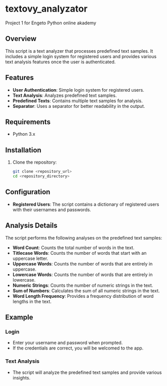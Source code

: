 # textovy_analyzator
Project 1 for Engeto Python online akademy



## Overview

This script is a text analyzer that processes predefined text samples. It includes a simple login system for registered users and provides various text analysis features once the user is authenticated.

## Features

- **User Authentication**: Simple login system for registered users.
- **Text Analysis**: Analyzes predefined text samples.
- **Predefined Texts**: Contains multiple text samples for analysis.
- **Separator**: Uses a separator for better readability in the output.

## Requirements

- Python 3.x

## Installation

1. Clone the repository:
    ```sh
    git clone <repository_url>
    cd <repository_directory>
    ```

## Configuration

- **Registered Users**: The script contains a dictionary of registered users with their usernames and passwords.

## Analysis Details

The script performs the following analyses on the predefined text samples:

- **Word Count**: Counts the total number of words in the text.
- **Titlecase Words**: Counts the number of words that start with an uppercase letter.
- **Uppercase Words**: Counts the number of words that are entirely in uppercase.
- **Lowercase Words**: Counts the number of words that are entirely in lowercase.
- **Numeric Strings**: Counts the number of numeric strings in the text.
- **Sum of Numbers**: Calculates the sum of all numeric strings in the text.
- **Word Length Frequency**: Provides a frequency distribution of word lengths in the text.

## Example

### Login

- Enter your username and password when prompted.
- If the credentials are correct, you will be welcomed to the app.

### Text Analysis

- The script will analyze the predefined text samples and provide various insights.
